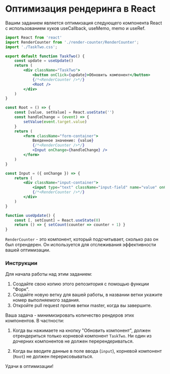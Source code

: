 # Оптимизация рендеринга в React

Вашим заданием является оптимизация следующего компонента React с использованием хуков useCallback, useMemo, memo и useRef.

```jsx
import React from 'react'
import RenderCounter from './render-counter/RenderCounter';
import './TaskTwo.css';

export default function TaskTwo() {
    const update = useUpdate()
    return (
        <div className="TaskTwo">
            <button onClick={update}>Обновить компонент</button>
            {/*<RenderCounter />*/}
            <Root />
        </div>
    )
}

const Root = () => {
    const [value, setValue] = React.useState('')
    const handleChange = (event) => {
        setValue(event.target.value)
    }
    return (
        <form className="form-container">
            Введенное значение: {value}
            {/*<RenderCounter />*/}
            <Input onChange={handleChange} />
        </form>
    )
}

const Input = ({ onChange }) => {
    return (
        <div className="input-container">
            <input type="text" className="input-field" name="value" onChange={onChange} />
            {/*<RenderCounter />*/}
        </div>
    )
}

function useUpdate() {
    const [, setCount] = React.useState(0)
    return () => { setCount(counter => counter + 1) }
}
```
`RenderCounter` - это компонент, который подсчитывает, сколько раз он был отрендерен. Он используется для отслеживания эффективности вашей оптимизации.

### Инструкции
Для начала работы над этим заданием:
1. Создайте свою копию этого репозитория с помощью функции "Форк".
2. Создайте новую ветку для вашей работы, в названии ветки укажите номер выполняемого задания.
3. Откройте pull request против ветки master, когда вы завершите.


Ваша задача - минимизировать количество рендеров этих компонентов. В частности:

1. Когда вы нажимаете на кнопку "Обновить компонент", должен отрендериться только корневой компонент `TaskTwo`. Ни один из дочерних компонентов не должен перерендериваться.

2. Когда вы вводите данные в поле ввода (`input`), корневой компонент (`Root`) не должен перерисовываться.

Удачи в оптимизации!
